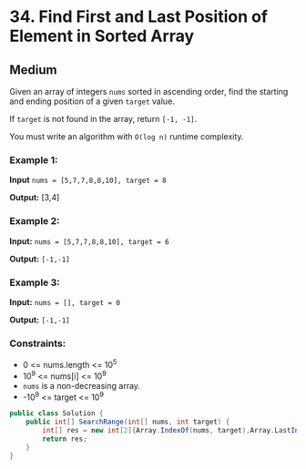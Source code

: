 # 34. Find First and Last Position of Element in Sorted Array

## Medium

Given an array of integers `nums` sorted in ascending order, find the starting and ending position of a given `target` value.

If `target` is not found in the array, return `[-1, -1]`.

You must write an algorithm with `O(log n)` runtime complexity.

### Example 1:

**Input** 
`nums = [5,7,7,8,8,10], target = 8`

**Output:** [3,4]


### Example 2:

**Input:** `nums = [5,7,7,8,8,10], target = 6`

**Output:** `[-1,-1]`

### Example 3:

**Input:** `nums = [], target = 0`

**Output:** `[-1,-1]`

### Constraints:

- 0 <= nums.length <= 10<sup>5</sup>
- 10<sup>9</sup> <= nums[i] <= 10<sup>9</sup>
- `nums` is a non-decreasing array.
- -10<sup>9</sup> <= target <= 10<sup>9</sup>

``` c#
public class Solution {
    public int[] SearchRange(int[] nums, int target) {
        int[] res = new int[2]{Array.IndexOf(nums, target),Array.LastIndexOf(nums, target)};
        return res;
    }
}
```